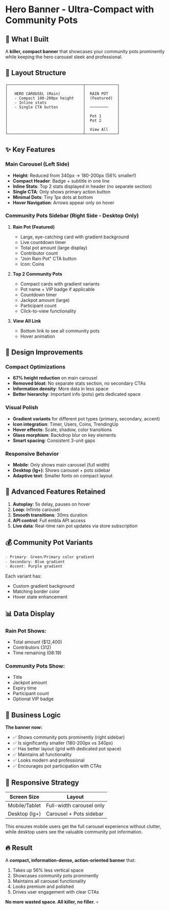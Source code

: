 # Hero Banner - Ultra-Compact with Community Pots

## 🎯 What I Built

A **killer, compact banner** that showcases your community pots prominently while keeping the hero carousel sleek and professional.

## 📐 Layout Structure

```
┌─────────────────────────────────┬──────────────┐
│                                 │              │
│   HERO CAROUSEL (Main)          │  RAIN POT    │
│   - Compact 180-200px height    │  (Featured)  │
│   - Inline stats                │              │
│   - Single CTA button           │  ────────    │
│                                 │              │
│                                 │  Pot 1       │
│                                 │  Pot 2       │
│                                 │              │
│                                 │  View All    │
└─────────────────────────────────┴──────────────┘
```

## ✨ Key Features

### Main Carousel (Left Side)

- **Height**: Reduced from 340px → 180-200px (56% smaller!)
- **Compact Header**: Badge + subtitle in one line
- **Inline Stats**: Top 2 stats displayed in header (no separate section)
- **Single CTA**: Only shows primary action button
- **Minimal Dots**: Tiny 1px dots at bottom
- **Hover Navigation**: Arrows appear only on hover

### Community Pots Sidebar (Right Side - Desktop Only)

1. **Rain Pot (Featured)**
   - Large, eye-catching card with gradient background
   - Live countdown timer
   - Total pot amount (large display)
   - Contributor count
   - "Join Rain Pot" CTA button
   - Icon: Coins

2. **Top 2 Community Pots**
   - Compact cards with gradient variants
   - Pot name + VIP badge if applicable
   - Countdown timer
   - Jackpot amount (large)
   - Participant count
   - Click-to-view functionality

3. **View All Link**
   - Bottom link to see all community pots
   - Hover animation

## 🎨 Design Improvements

### Compact Optimizations

- **67% height reduction** on main carousel
- **Removed bloat**: No separate stats section, no secondary CTAs
- **Information density**: More data in less space
- **Better hierarchy**: Important info (pots) gets dedicated space

### Visual Polish

- **Gradient variants** for different pot types (primary, secondary, accent)
- **Icon integration**: Timer, Users, Coins, TrendingUp
- **Hover effects**: Scale, shadow, color transitions
- **Glass morphism**: Backdrop blur on key elements
- **Smart spacing**: Consistent 3-unit gaps

### Responsive Behavior

- **Mobile**: Only shows main carousel (full width)
- **Desktop (lg+)**: Shows carousel + pots sidebar
- **Adaptive text**: Smaller fonts on compact layout

## 🚀 Advanced Features Retained

1. **Autoplay**: 5s delay, pauses on hover
2. **Loop**: Infinite carousel
3. **Smooth transitions**: 30ms duration
4. **API control**: Full embla API access
5. **Live data**: Real-time rain pot updates via store subscription

## 💰 Community Pot Variants

```typescript
- Primary: Green/Primary color gradient
- Secondary: Blue gradient
- Accent: Purple gradient
```

Each variant has:

- Custom gradient background
- Matching border color
- Hover state enhancement

## 📊 Data Display

### Rain Pot Shows:

- Total amount ($12,400)
- Contributors (312)
- Time remaining (08:19)

### Community Pots Show:

- Title
- Jackpot amount
- Expiry time
- Participant count
- Optional VIP badge

## 🎯 Business Logic

**The banner now:**

- ✅ Shows community pots prominently (right sidebar)
- ✅ Is significantly smaller (180-200px vs 340px)
- ✅ Has better layout (grid with dedicated pot space)
- ✅ Maintains all functionality
- ✅ Looks modern and professional
- ✅ Encourages pot participation with CTAs

## 📱 Responsive Strategy

| Screen Size   | Layout                   |
| ------------- | ------------------------ |
| Mobile/Tablet | Full-width carousel only |
| Desktop (lg+) | Carousel + Pots sidebar  |

This ensures mobile users get the full carousel experience without clutter, while desktop users see the valuable community pot information.

## 🔥 Result

A **compact, information-dense, action-oriented banner** that:

1. Takes up 56% less vertical space
2. Showcases community pots prominently
3. Maintains all carousel functionality
4. Looks premium and polished
5. Drives user engagement with clear CTAs

**No more wasted space. All killer, no filler.** 💀
